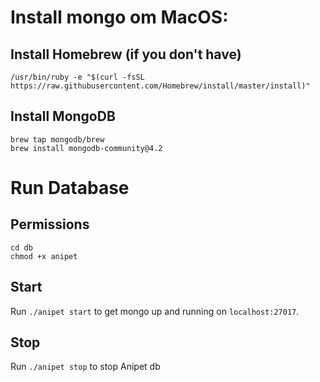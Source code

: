 # Install mongo om MacOS:

## Install Homebrew (if you don't have)
```
/usr/bin/ruby -e "$(curl -fsSL https://raw.githubusercontent.com/Homebrew/install/master/install)"
```

## Install MongoDB
```
brew tap mongodb/brew
brew install mongodb-community@4.2
```

# Run Database

## Permissions
```
cd db
chmod +x anipet
```
## Start
Run `./anipet start` to get mongo up and running on `localhost:27017`.

## Stop
Run `./anipet stop` to stop Anipet db